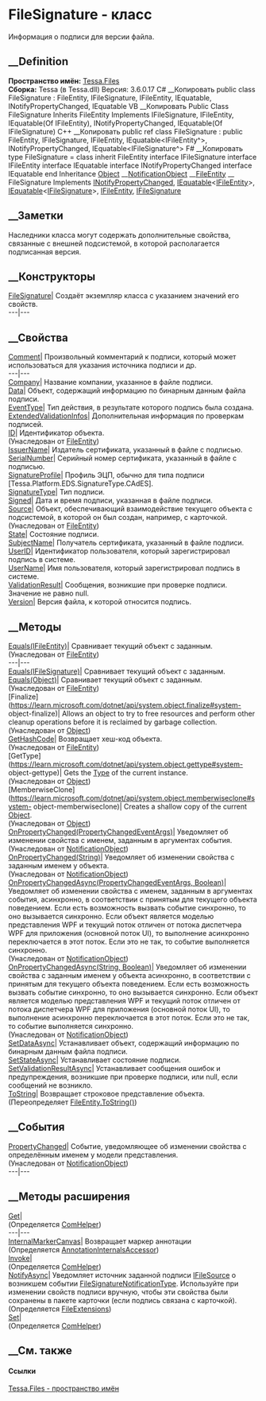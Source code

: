 # FileSignature - класс
Информация о подписи для версии файла.
## __Definition
 **Пространство имён:** [Tessa.Files](N_Tessa_Files.htm)  
 **Сборка:** Tessa (в Tessa.dll) Версия: 3.6.0.17
C# __Копировать
     public class FileSignature : FileEntity, 
    	IFileSignature, IFileEntity, IEquatable<IFileEntity>, INotifyPropertyChanged, 
    	IEquatable<IFileSignature>
VB __Копировать
     Public Class FileSignature
    	Inherits FileEntity
    	Implements IFileSignature, IFileEntity, IEquatable(Of IFileEntity), 
    	INotifyPropertyChanged, IEquatable(Of IFileSignature)
C++ __Копировать
     public ref class FileSignature : public FileEntity, 
    	IFileSignature, IFileEntity, IEquatable<IFileEntity^>, INotifyPropertyChanged, 
    	IEquatable<IFileSignature^>
F# __Копировать
     type FileSignature = 
        class
            inherit FileEntity
            interface IFileSignature
            interface IFileEntity
            interface IEquatable<IFileEntity>
            interface INotifyPropertyChanged
            interface IEquatable<IFileSignature>
        end
Inheritance
    [Object](https://learn.microsoft.com/dotnet/api/system.object) __[NotificationObject](T_Tessa_Platform_NotificationObject.htm) __[FileEntity](T_Tessa_Files_FileEntity.htm) __ FileSignature
Implements
    [INotifyPropertyChanged](https://learn.microsoft.com/dotnet/api/system.componentmodel.inotifypropertychanged), [IEquatable](https://learn.microsoft.com/dotnet/api/system.iequatable-1)<[IFileEntity](T_Tessa_Files_IFileEntity.htm)>, [IEquatable](https://learn.microsoft.com/dotnet/api/system.iequatable-1)<[IFileSignature](T_Tessa_Files_IFileSignature.htm)>, [IFileEntity](T_Tessa_Files_IFileEntity.htm), [IFileSignature](T_Tessa_Files_IFileSignature.htm)
##  __Заметки
Наследники класса могут содержать дополнительные свойства, связанные с внешней
подсистемой, в которой располагается подписанная версия.
## __Конструкторы
[FileSignature](M_Tessa_Files_FileSignature__ctor.htm)|  Создаёт экземпляр
класса с указанием значений его свойств.  
---|---  
## __Свойства
[Comment](P_Tessa_Files_FileSignature_Comment.htm)|  Произвольный комментарий
к подписи, который может использоваться для указания источника подписи и др.  
---|---  
[Company](P_Tessa_Files_FileSignature_Company.htm)| Название компании,
указанное в файле подписи.  
[Data](P_Tessa_Files_FileSignature_Data.htm)| Объект, содержащий информацию по
бинарным данным файла подписи.  
[EventType](P_Tessa_Files_FileSignature_EventType.htm)| Тип действия, в
результате которого подпись была создана.  
[ExtendedValidationInfos](P_Tessa_Files_FileSignature_ExtendedValidationInfos.htm)|
Дополнительная информация по проверкам подписей.  
[ID](P_Tessa_Files_FileEntity_ID.htm)| Идентификатор объекта.  
(Унаследован от [FileEntity](T_Tessa_Files_FileEntity.htm))  
[IssuerName](P_Tessa_Files_FileSignature_IssuerName.htm)| Издатель
сертификата, указанный в файле с подписью.  
[SerialNumber](P_Tessa_Files_FileSignature_SerialNumber.htm)| Серийный номер
сертификата, указанный в файле с подписью.  
[SignatureProfile](P_Tessa_Files_FileSignature_SignatureProfile.htm)| Профиль
ЭЦП, обычно для типа подписи [Tessa.Platform.EDS.SignatureType.CAdES].  
[SignatureType](P_Tessa_Files_FileSignature_SignatureType.htm)| Тип подписи.  
[Signed](P_Tessa_Files_FileSignature_Signed.htm)| Дата и время подписи,
указанная в файле подписи.  
[Source](P_Tessa_Files_FileEntity_Source.htm)|  Объект, обеспечивающий
взаимодействие текущего объекта с подсистемой, в которой он был создан,
например, с карточкой.  
(Унаследован от [FileEntity](T_Tessa_Files_FileEntity.htm))  
[State](P_Tessa_Files_FileSignature_State.htm)| Состояние подписи.  
[SubjectName](P_Tessa_Files_FileSignature_SubjectName.htm)| Получатель
сертификата, указанный в файле подписи.  
[UserID](P_Tessa_Files_FileSignature_UserID.htm)| Идентификатор пользователя,
который зарегистрировал подпись в системе.  
[UserName](P_Tessa_Files_FileSignature_UserName.htm)| Имя пользователя,
который зарегистрировал подпись в системе.  
[ValidationResult](P_Tessa_Files_FileSignature_ValidationResult.htm)|
Сообщения, возникшие при проверке подписи. Значение не равно null.  
[Version](P_Tessa_Files_FileSignature_Version.htm)| Версия файла, к которой
относится подпись.  
##  __Методы
[Equals(IFileEntity)](M_Tessa_Files_FileEntity_Equals_1.htm)| Сравнивает
текущий объект с заданным.  
(Унаследован от [FileEntity](T_Tessa_Files_FileEntity.htm))  
---|---  
[Equals(IFileSignature)](M_Tessa_Files_FileSignature_Equals.htm)| Сравнивает
текущий объект с заданным.  
[Equals(Object)](M_Tessa_Files_FileEntity_Equals.htm)| Сравнивает текущий
объект с заданным.  
(Унаследован от [FileEntity](T_Tessa_Files_FileEntity.htm))  
[Finalize](https://learn.microsoft.com/dotnet/api/system.object.finalize#system-
object-finalize)| Allows an object to try to free resources and perform other
cleanup operations before it is reclaimed by garbage collection.  
(Унаследован от
[Object](https://learn.microsoft.com/dotnet/api/system.object))  
[GetHashCode](M_Tessa_Files_FileEntity_GetHashCode.htm)| Возвращает хеш-код
объекта.  
(Унаследован от [FileEntity](T_Tessa_Files_FileEntity.htm))  
[GetType](https://learn.microsoft.com/dotnet/api/system.object.gettype#system-
object-gettype)| Gets the
[Type](https://learn.microsoft.com/dotnet/api/system.type) of the current
instance.  
(Унаследован от
[Object](https://learn.microsoft.com/dotnet/api/system.object))  
[MemberwiseClone](https://learn.microsoft.com/dotnet/api/system.object.memberwiseclone#system-
object-memberwiseclone)| Creates a shallow copy of the current
[Object](https://learn.microsoft.com/dotnet/api/system.object).  
(Унаследован от
[Object](https://learn.microsoft.com/dotnet/api/system.object))  
[OnPropertyChanged(PropertyChangedEventArgs)](M_Tessa_Platform_NotificationObject_OnPropertyChanged.htm)|
Уведомляет об изменении свойства с именем, заданным в аргументах события.  
(Унаследован от [NotificationObject](T_Tessa_Platform_NotificationObject.htm))  
[OnPropertyChanged(String)](M_Tessa_Platform_NotificationObject_OnPropertyChanged_1.htm)|
Уведомляет об изменении свойства с заданным именем у объекта.  
(Унаследован от [NotificationObject](T_Tessa_Platform_NotificationObject.htm))  
[OnPropertyChangedAsync(PropertyChangedEventArgs,
Boolean)](M_Tessa_Platform_NotificationObject_OnPropertyChangedAsync.htm)|
Уведомляет об изменении свойства с именем, заданным в аргументах события,
асинхронно, в соответствии с принятым для текущего объекта поведением. Если
есть возможность вызвать событие синхронно, то оно вызывается синхронно. Если
объект является моделью представления WPF и текущий поток отличен от потока
диспетчера WPF для приложения (основной поток UI), то выполнение асинхронно
переключается в этот поток. Если это не так, то событие выполняется синхронно.  
(Унаследован от [NotificationObject](T_Tessa_Platform_NotificationObject.htm))  
[OnPropertyChangedAsync(String,
Boolean)](M_Tessa_Platform_NotificationObject_OnPropertyChangedAsync_1.htm)|
Уведомляет об изменении свойства с заданным именем у объекта асинхронно, в
соответствии с принятым для текущего объекта поведением. Если есть возможность
вызвать событие синхронно, то оно вызывается синхронно. Если объект является
моделью представления WPF и текущий поток отличен от потока диспетчера WPF для
приложения (основной поток UI), то выполнение асинхронно переключается в этот
поток. Если это не так, то событие выполняется синхронно.  
(Унаследован от [NotificationObject](T_Tessa_Platform_NotificationObject.htm))  
[SetDataAsync](M_Tessa_Files_FileSignature_SetDataAsync.htm)| Устанавливает
объект, содержащий информацию по бинарным данным файла подписи.  
[SetStateAsync](M_Tessa_Files_FileSignature_SetStateAsync.htm)| Устанавливает
состояние подписи.  
[SetValidationResultAsync](M_Tessa_Files_FileSignature_SetValidationResultAsync.htm)|
Устанавливает сообщения ошибок и предупреждения, возникшие при проверке
подписи, или null, если сообщений не возникло.  
[ToString](M_Tessa_Files_FileSignature_ToString.htm)| Возвращает строковое
представление объекта.  
(Переопределяет
[FileEntity.ToString()](M_Tessa_Files_FileEntity_ToString.htm))  
##  __События
[PropertyChanged](E_Tessa_Platform_NotificationObject_PropertyChanged.htm)|
Событие, уведомляющее об изменении свойства с определённым именем у модели
представления.  
(Унаследован от [NotificationObject](T_Tessa_Platform_NotificationObject.htm))  
---|---  
##  __Методы расширения
[Get](M_Tessa_Extensions_Default_Client_EDS_ComHelper_Get.htm)|  
(Определяется
[ComHelper](T_Tessa_Extensions_Default_Client_EDS_ComHelper.htm))  
---|---  
[InternalMarkerCanvas](M_Tessa_UI_Views_Charting_Annotations_AnnotationInternalsAccessor_InternalMarkerCanvas.htm)|
Возвращает маркер аннотации  
(Определяется
[AnnotationInternalsAccessor](T_Tessa_UI_Views_Charting_Annotations_AnnotationInternalsAccessor.htm))  
[Invoke](M_Tessa_Extensions_Default_Client_EDS_ComHelper_Invoke.htm)|  
(Определяется
[ComHelper](T_Tessa_Extensions_Default_Client_EDS_ComHelper.htm))  
[NotifyAsync](M_Tessa_Files_FileExtensions_NotifyAsync_1.htm)|  Уведомляет
источник заданной подписи [IFileSource](T_Tessa_Files_IFileSource.htm) о
возникшем событии
[FileSignatureNotificationType](T_Tessa_Files_FileSignatureNotificationType.htm).
Используйте при изменении свойств подписи вручную, чтобы эти свойства были
сохранены в пакете карточки (если подпись связана с карточкой).  
(Определяется [FileExtensions](T_Tessa_Files_FileExtensions.htm))  
[Set](M_Tessa_Extensions_Default_Client_EDS_ComHelper_Set.htm)|  
(Определяется
[ComHelper](T_Tessa_Extensions_Default_Client_EDS_ComHelper.htm))  
##  __См. также
#### Ссылки
[Tessa.Files - пространство имён](N_Tessa_Files.htm)
